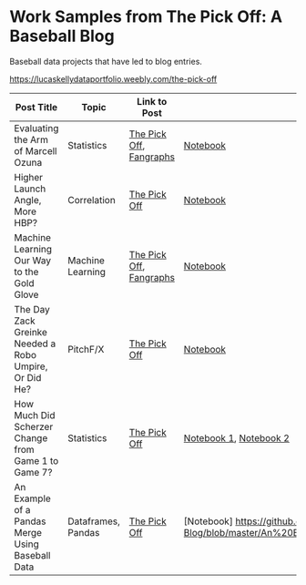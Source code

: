# Work Samples from The Pick Off: A Baseball Blog

Baseball data projects that have led to blog entries.

https://lucaskellydataportfolio.weebly.com/the-pick-off
 

| **Post Title** | **Topic** | **Link to Post** | **Link to Notebook** |
| ---------- | ----------- | --------------- | ---------------------------- |
| Evaluating the Arm of Marcell Ozuna          | Statistics           | [The Pick Off](https://lucaskellydataportfolio.weebly.com/the-pick-off/the-arm-of-marcell-ozuna-and-the-outfield-arm-runs-saved), [Fangraphs](https://community.fangraphs.com/the-arm-of-marcell-ozuna-and-the-outfield-arm-runs-saved-statistic/) | [Notebook](https://github.com/lucaskelly49/Work-Samples-from-The-Pick-Off---A-Baseball-Blog/tree/master/Evaluating%20Ozuna%20and%20the%20rARM%20Stat)
| Higher Launch Angle, More HBP?          | Correlation           | [The Pick Off](https://lucaskellydataportfolio.weebly.com/the-pick-off/higher-launch-angle-more-hbp) | [Notebook]()
| Machine Learning Our Way to the Gold Glove          | Machine Learning           | [The Pick Off](https://lucaskellydataportfolio.weebly.com/the-pick-off/machine-learning-our-way-to-the-gold-glove-award), [Fangraphs](https://community.fangraphs.com/machine-learning-our-way-to-the-gold-glove-award/)  | [Notebook](https://github.com/lucaskelly49/Machine-Learning-Model-Predicting-MLB-Gold-Glove-Award-Winners/blob/master/2019%20GG%20Predictions.ipynb)
| The Day Zack Greinke Needed a Robo Umpire, Or Did He?          | PitchF/X           | [The Pick Off](https://lucaskellydataportfolio.weebly.com/the-pick-off/greinke-and-the-robo-umpire) | [Notebook](https://github.com/lucaskelly49/Work-Samples-from-The-Pick-Off---A-Baseball-Blog/blob/master/The%20Day%20Zack%20Greinke%20Needed%20a%20Robo-Umpire%2C%20Or%20Did%20He%3F/Greinke_Judge.ipynb)
| How Much Did Scherzer Change from Game 1 to Game 7?          | Statistics           | [The Pick Off](https://lucaskellydataportfolio.weebly.com/the-pick-off/how-much-did-scherzer-change-from-game-1-to-game-7) | [Notebook 1](https://github.com/lucaskelly49/Work-Samples-from-The-Pick-Off---A-Baseball-Blog/blob/master/How%20Much%20Did%20Scherzer%20Change%20from%20Game%201%20to%20Game%207/Scherzer_WorldSeriesGame1.ipynb), [Notebook 2](https://github.com/lucaskelly49/Work-Samples-from-The-Pick-Off---A-Baseball-Blog/blob/master/How%20Much%20Did%20Scherzer%20Change%20from%20Game%201%20to%20Game%207/Scherzer_WorldSeriesGame7.ipynb)
| An Example of a Pandas Merge Using Baseball Data          | Dataframes, Pandas           | [The Pick Off](https://lucaskellydataportfolio.weebly.com/data-science-blog/an-example-of-a-pandas-merge-using-baseball-data) | [Notebook] https://github.com/lucaskelly49/Work-Samples-from-The-Pick-Off---A-Baseball-Blog/blob/master/An%20Example%20of%20a%20Pandas%20Merge%20Using%20Baseball%20Data/MergePlayerID's.ipynb
